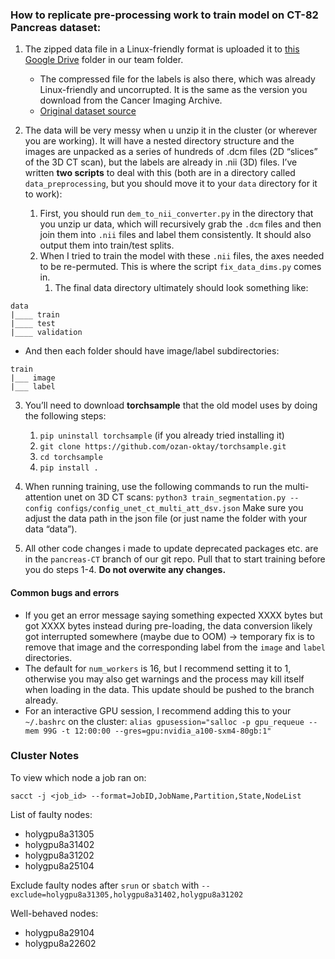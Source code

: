 ### How to replicate pre-processing work to train model on CT-82 Pancreas dataset:

1. The zipped data file in a Linux-friendly format is uploaded it to [this Google Drive](https://drive.google.com/drive/folders/1ZSwFGscVusxHJfpHTQourWhYMRNxAKoQ?usp=drive_linkhttps:/) folder in our team folder.

   * The compressed file for the labels is also there, which was already Linux-friendly and uncorrupted. It is the same as the version you download from the Cancer Imaging Archive.
   * [Original dataset source](https://www.cancerimagingarchive.net/collection/pancreas-ct/)
2. The data will be very messy when u unzip it in the cluster (or wherever you are working). It will have a nested directory structure and the images are unpacked as a series of hundreds of .dcm files (2D “slices” of the 3D CT scan), but the labels are already in .nii (3D) files. I’ve written **two scripts** to deal with this (both are in a directory called `data_preprocessing`, but you should move it to your `data` directory for it to work):

   1. First, you should run `dem_to_nii_converter.py` in the directory that you unzip ur data, which will recursively grab the `.dcm` files and then join them into `.nii` files and label them consistently. It should also output them into train/test splits.
   2. When I tried to train the model with these `.nii` files, the axes needed to be re-permuted. This is where the script `fix_data_dims.py` comes in.
      1. The final data directory ultimately should look something like:

```
data
|____ train
|____ test
|____ validation
```


- And then each folder should have image/label subdirectories:

```
train
|___ image
|___ label
```

3. You’ll need to download **torchsample** that the old model uses by doing the following steps:

   1. `pip uninstall torchsample` (if you already tried installing it)
   2. `git clone https://github.com/ozan-oktay/torchsample.git`
   3. `cd torchsample`
   4. `pip install .`
4. When running training, use the following commands to run the multi-attention unet on 3D CT scans: 
```python3 train_segmentation.py --config configs/config_unet_ct_multi_att_dsv.json```
Make sure you adjust the data path in the json file (or just name the folder with your data “data”).
5. All other code changes i made to update deprecated packages etc. are in the `pancreas-CT` branch of our git repo. Pull that to start training before you do steps 1-4. **Do not overwite any changes.**

#### Common bugs and errors

- If you get an error message saying something expected XXXX bytes but got XXXX bytes instead during pre-loading, the data conversion likely got interrupted somewhere (maybe due to OOM) -> temporary fix is to remove that image and the corresponding label from the `image` and `label` directories.
- The default for `num_workers` is 16, but I recommend setting it to 1, otherwise you may also get warnings and the process may kill itself when loading in the data. This update should be pushed to the branch already.
- For an interactive GPU session, I recommend adding this to your `~/.bashrc` on the cluster: `alias gpusession="salloc -p gpu_requeue --mem 99G -t 12:00:00 --gres=gpu:nvidia_a100-sxm4-80gb:1"`

### Cluster Notes

To view which node a job ran on:

`sacct -j <job_id> --format=JobID,JobName,Partition,State,NodeList`

List of faulty nodes:

- holygpu8a31305
- holygpu8a31402
- holygpu8a31202
- holygpu8a25104

Exclude faulty nodes after `srun` or `sbatch` with `--exclude=holygpu8a31305,holygpu8a31402,holygpu8a31202`

Well-behaved nodes:

- holygpu8a29104
- holygpu8a22602